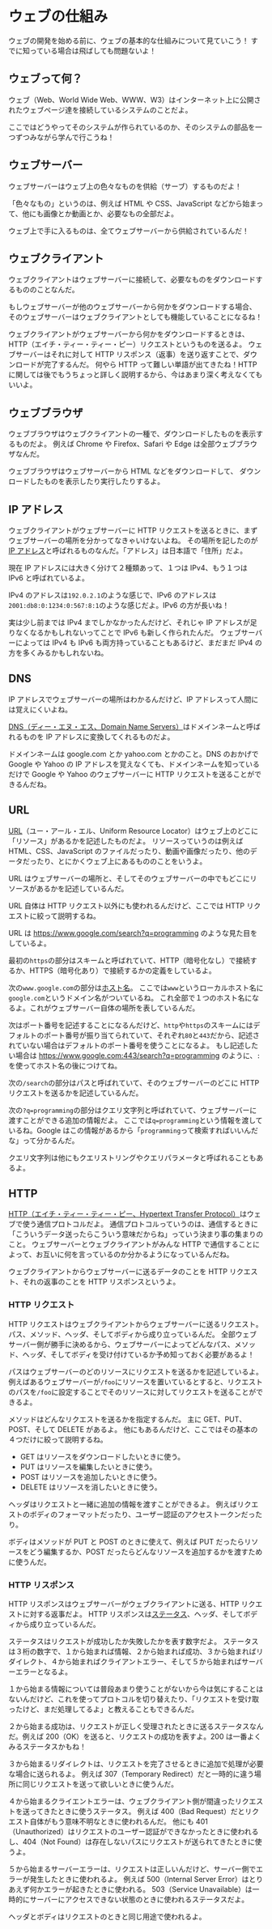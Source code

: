 # ウェブの仕組み

ウェブの開発を始める前に、ウェブの基本的な仕組みについて見ていこう！
すでに知っている場合は飛ばしても問題ないよ！

## ウェブって何？

ウェブ（Web、World Wide Web、WWW、W3）はインターネット上に公開されたウェブページ達を接続しているシステムのことだよ。

ここではどうやってそのシステムが作られているのか、そのシステムの部品を一つずつみながら学んで行こうね！

## ウェブサーバー

ウェブサーバーはウェブ上の色々なものを供給（サーブ）するものだよ！

「色々なもの」というのは、例えば HTML や CSS、JavaScript などから始まって、他にも画像とか動画とか、必要なもの全部だよ。

ウェブ上で手に入るものは、全てウェブサーバーから供給されているんだ！

## ウェブクライアント

ウェブクライアントはウェブサーバーに接続して、必要なものをダウンロードするもののことなんだ。

もしウェブサーバーが他のウェブサーバーから何かをダウンロードする場合、
そのウェブサーバーはウェブクライアントとしても機能していることになるね！

ウェブクライアントがウェブサーバーから何かをダウンロードするときは、HTTP（エイチ・ティー・ティー・ピー）リクエストというものを送るよ。
ウェブサーバーはそれに対して HTTP リスポンス（返事）を送り返すことで、ダウンロードが完了するんだ。
何やら HTTP って難しい単語が出てきたね！HTTP に関しては後でもうちょっと詳しく説明するから、今はあまり深く考えなくてもいいよ。

## ウェブブラウザ

ウェブブラウザはウェブクライアントの一種で、ダウンロードしたものを表示するものだよ。
例えば Chrome や Firefox、Safari や Edge は全部ウェブブラウザなんだ。

ウェブブラウザはウェブサーバーから HTML などをダウンロードして、
ダウンロードしたものを表示したり実行したりするよ。

## IP アドレス

ウェブクライアントがウェブサーバーに HTTP リクエストを送るときに、まずウェブサーバーの場所を分かってなきゃいけないよね。
その場所を記したのが [IP アドレス](https://ja.wikipedia.org/wiki/IPアドレス)と呼ばれるものなんだ。「アドレス」は日本語で「住所」だよ。

現在 IP アドレスには大きく分けて２種類あって、１つは IPv4、もう１つは IPv6 と呼ばれているよ。

IPv4 のアドレスは`192.0.2.1`のような感じで、IPv6 のアドレスは`2001:db8:0:1234:0:567:8:1`のような感じだよ。IPv6 の方が長いね！

実は少し前までは IPv4 までしかなかったんだけど、それじゃ IP アドレスが足りなくなるかもしれないってことで IPv6 も新しく作られたんだ。
ウェブサーバーによっては IPv4 も IPv6 も両方持っていることもあるけど、まだまだ IPv4 の方を多くみるかもしれないね。

## DNS

IP アドレスでウェブサーバーの場所はわかるんだけど、IP アドレスって人間には覚えにくいよね。

[DNS（ディー・エヌ・エス、Domain Name Servers）](https://ja.wikipedia.org/wiki/Domain_Name_System)はドメインネームと呼ばれるものを IP アドレスに変換してくれるものだよ。

ドメインネームは google.com とか yahoo.com とかのこと。DNS のおかげで Google や Yahoo の IP アドレスを覚えなくても、ドメインネームを知っているだけで Google や Yahoo のウェブサーバーに HTTP リクエストを送ることができるんだね。

## URL

[URL](https://ja.wikipedia.org/wiki/Uniform_Resource_Locator)（ユー・アール・エル、Uniform Resource Locator）はウェブ上のどこに「リソース」があるかを記述したものだよ。
リソースっていうのは例えば HTML、CSS、JavaScript のファイルだったり、動画や画像だったり、他のデータだったり、とにかくウェブ上にあるもののことをいうよ。

URL はウェブサーバーの場所と、そしてそのウェブサーバーの中でもどこにリソースがあるかを記述しているんだ。

URL 自体は HTTP リクエスト以外にも使われるんだけど、ここでは HTTP リクエストに絞って説明するね。

URL は https://www.google.com/search?q=programming のような見た目をしているよ。

最初の`https`の部分はスキームと呼ばれていて、HTTP（暗号化なし）で接続するか、HTTPS（暗号化あり）で接続するかの定義をしているよ。

次の`www.google.com`の部分は[ホスト名](https://ja.wikipedia.org/wiki/ホスト名)。
ここでは`www`というローカルホスト名に`google.com`というドメイン名がついているね。
これ全部で１つのホスト名になるよ。これがウェブサーバー自体の場所を表しているんだ。

次はポート番号を記述することになるんだけど、`http`や`https`のスキームにはデフォルトのポート番号が振り当てられていて、それぞれ`80`と`443`だから、記述されていない場合はデフォルトのポート番号を使うことになるよ。
もし記述したい場合は https://www.google.com:443/search?q=programming のように、`:`を使ってホスト名の後につけてね。

次の`/search`の部分はパスと呼ばれていて、そのウェブサーバーのどこに HTTP リクエストを送るかを記述しているんだ。

次の`?q=programming`の部分はクエリ文字列と呼ばれていて、ウェブサーバーに渡すことができる追加の情報だよ。
ここでは`q=programming`という情報を渡しているね。Google はこの情報があるから「`programming`って検索すればいいんだな」って分かるんだ。

クエリ文字列は他にもクエリストリングやクエリパラメータと呼ばれることもあるよ。

## HTTP

[HTTP（エイチ・ティー・ティー・ピー、Hypertext Transfer Protocol）](https://ja.wikipedia.org/wiki/Hypertext_Transfer_Protocol)はウェブで使う通信プロトコルだよ。
通信プロトコルっていうのは、通信するときに「こういうデータ送ったらこういう意味だからね」っていう決まり事の集まりのこと。
ウェブサーバーとウェブクライアントがみんな HTTP で通信することによって、お互いに何を言っているのか分かるようになっているんだね。

ウェブクライアントからウェブサーバーに送るデータのことを HTTP リクエスト、それの返事のことを HTTP リスポンスというよ。

### HTTP リクエスト

HTTP リクエストはウェブクライアントからウェブサーバーに送るリクエスト。
パス、メソッド、ヘッダ、そしてボディから成り立っているんだ。
全部ウェブサーバー側が勝手に決めるから、ウェブサーバーによってどんなパス、メソッド、ヘッダ、そしてボディを受け付けているか予め知っておく必要があるよ！

パスはウェブサーバーのどのリソースにリクエストを送るかを記述しているよ。
例えばあるウェブサーバーが`/foo`にリソースを置いているとすると、リクエストのパスを`/foo`に設定することでそのリソースに対してリクエストを送ることができるよ。

メソッドはどんなリクエストを送るかを指定するんだ。
主に GET、PUT、POST、そして DELETE があるよ。
他にもあるんだけど、ここではその基本の４つだけに絞って説明するね。

- GET はリソースをダウンロードしたいときに使う。
- PUT はリソースを編集したいときに使う。
- POST はリソースを追加したいときに使う。
- DELETE はリソースを消したいときに使う。

ヘッダはリクエストと一緒に追加の情報を渡すことができるよ。
例えばリクエストのボディのフォーマットだったり、ユーザー認証のアクセストークンだったり。

ボディはメソッドが PUT と POST のときに使えて、例えば PUT だったらリソースをどう編集するか、POST だったらどんなリソースを追加するかを渡すために使うんだ。

### HTTP リスポンス

HTTP リスポンスはウェブサーバーがウェブクライアントに送る、HTTP リクエストに対する返事だよ。
HTTP リスポンスは[ステータス](https://developer.mozilla.org/ja/docs/Web/HTTP/Status)、ヘッダ、そしてボディから成り立っているんだ。

ステータスはリクエストが成功したか失敗したかを表す数字だよ。
ステータスは３桁の数字で、１から始まれば情報、２から始まれば成功、３から始まればリダイレクト、４から始まればクライアントエラー、そして５から始まればサーバーエラーとなるよ。

１から始まる情報については普段あまり使うことがないから今は気にすることはないんだけど、これを使ってプロトコルを切り替えたり、「リクエストを受け取ったけど、まだ処理してるよ」と教えることもできるんだ。

２から始まる成功は、リクエストが正しく受理されたときに送るステータスなんだ。例えば 200（OK）を送ると、リクエストの成功を表すよ。200 は一番よくみるステータスかもね！

３から始まるリダイレクトは、リクエストを完了させるときに追加で処理が必要な場合に送られるよ。
例えば 307（Temporary Redirect）だと一時的に違う場所に同じリクエストを送って欲しいときに使うんだ。

４から始まるクライエントエラーは、ウェブクライアント側が間違ったリクエストを送ってきたときに使うステータス。
例えば 400（Bad Request）だとリクエスト自体がもう意味不明なときに使われるんだ。
他にも 401（Unauthorized）はリクエストのユーザー認証ができなかったときに使われるし、404（Not Found）は存在しないパスにリクエストが送られてきたときに使うよ。

５から始まるサーバーエラーは、リクエストは正しいんだけど、サーバー側でエラーが発生したときに使われるよ。
例えば 500（Internal Server Error）はとりあえず何かエラーが起きたときに使われる。
503（Service Unavailable）は一時的にサーバーにアクセスできない状態のときに使われるステータスだよ。

ヘッダとボディはリクエストのときと同じ用途で使われるよ。

